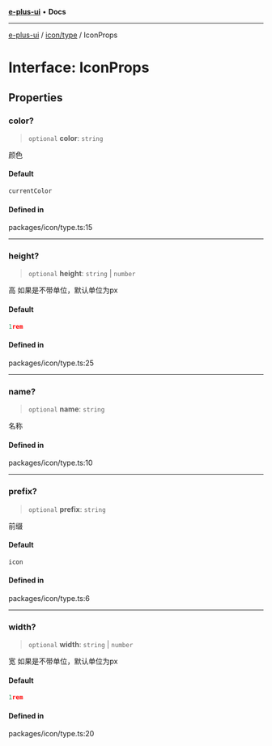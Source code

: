 [**e-plus-ui**](../../../README.md) • **Docs**

***

[e-plus-ui](../../../modules.md) / [icon/type](../README.md) / IconProps

# Interface: IconProps

## Properties

### color?

> `optional` **color**: `string`

颜色

#### Default

```ts
currentColor
```

#### Defined in

packages/icon/type.ts:15

***

### height?

> `optional` **height**: `string` \| `number`

高 如果是不带单位，默认单位为px

#### Default

```ts
1rem
```

#### Defined in

packages/icon/type.ts:25

***

### name?

> `optional` **name**: `string`

名称

#### Defined in

packages/icon/type.ts:10

***

### prefix?

> `optional` **prefix**: `string`

前缀

#### Default

```ts
icon
```

#### Defined in

packages/icon/type.ts:6

***

### width?

> `optional` **width**: `string` \| `number`

宽 如果是不带单位，默认单位为px

#### Default

```ts
1rem
```

#### Defined in

packages/icon/type.ts:20
